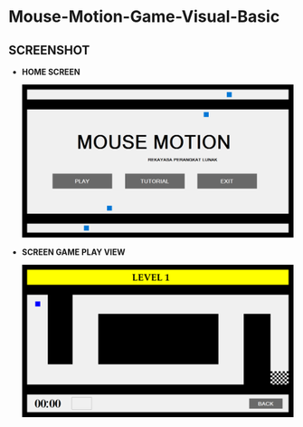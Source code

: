 # Mouse-Motion-Game-Visual-Basic
## SCREENSHOT
* <b>HOME SCREEN</b>
  <p align="center">
    <img src="https://raw.githubusercontent.com/ilhamyoga/Mouse-Motion-Game-Visual-Basic/master/screenshot/Home.png" width=600/>
  </p>
* <b>SCREEN GAME PLAY VIEW</b>
  <p align="center">
    <img src="https://raw.githubusercontent.com/ilhamyoga/Mouse-Motion-Game-Visual-Basic/master/screenshot/Level%201.png" width=600/>
  </p>
